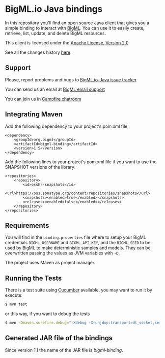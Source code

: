# BigML.io Java bindings

In this repository you'll find an open source Java client that gives
you a simple binding to interact with [BigML](https://bigml.io). You
can use it to easily create, retrieve, list, update, and delete BigML
resources.

This client is licensed under the
[Apache License, Version 2.0](http://www.apache.org/licenses/LICENSE-2.0.html).

See all the changes history [here](Changes.md).

## Support

Please, report problems and bugs to
[BigML.io-Java issue tracker](https://github.com/bigmlcom/bigml-java/issues)

You can send us an email at [BigML email support](mailto://support.bigml.com)

You can join us in [Campfire chatroom](https://bigmlinc.campfirenow.com/f20a0)


## Integrating Maven

Add the following dependency to your project's pom.xml file:

    <dependency>
        <groupId>org.bigml</groupId>
        <artifactId>bigml-binding</artifactId>
        <version>1.5</version>
    </dependency>

Add the following lines to your project's pom.xml file if you want to use the SNAPSHOT versions of the library:

    <repositories>
        <repository>
            <id>osshr-snapshots</id>
            <url>https://oss.sonatype.org/content/repositories/snapshots</url>
            <snapshots><enabled>true</enabled></snapshots>
            <releases><enabled>false</enabled></releases>
        </repository>
    </repositories>

## Requirements

You will find in the `binding.properties` file where to setup your BigML credentials
`BIGML_USERNAME` and `BIGML_API_KEY`, and the `BIGML_SEED` to be used by BigML to make deterministic samples and models.
They can be overwritten passing the values as JVM variables with `-D`.

The project uses Maven as project manager.

## Running the Tests

There is a test suite using [Cucumber](http://cukes.info/) available,
you may want to run it by execute:

```bash
$ mvn test
```

or this way, if you want to debug the tests

```bash
$ mvn -Dmaven.surefire.debug="-Xdebug -Xrunjdwp:transport=dt_socket,server=y,suspend=y,address=8000 -Xnoagent -Djava.compiler=NONE" test
```

## Generated JAR file of the bindings

Since version 1.1 the name of the JAR file is _bigml-binding_.
